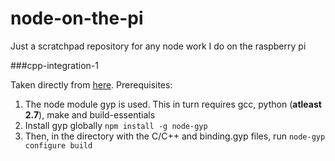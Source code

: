 node-on-the-pi
==============

Just a scratchpad repository for any node work I do on the raspberry pi

###cpp-integration-1

Taken directly from [here](http://www.benfarrell.com/2013/01/03/c-and-node-js-an-unholy-combination-but-oh-so-right/).
Prerequisites:

1. The node module gyp is used. This in turn requires gcc, python (**atleast 2.7**), make and build-essentials
2. Install gyp globally `npm install -g node-gyp`
3. Then, in the directory with the C/C++ and binding.gyp files, run `node-gyp configure build`
